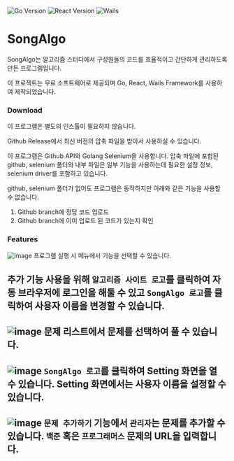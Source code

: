 ![Go Version](https://img.shields.io/badge/go-v1.20-blue)
![React Version](https://img.shields.io/badge/react-v18.2.0-blue)
![Wails](https://img.shields.io/badge/wails-custom-informational)

# SongAlgo

SongAlgo는 알고리즘 스터디에서 구성원들의 코드를 효율적이고 간단하게 관리하도록 만든 프로그램입니다.

이 프로젝트는 무료 소프트웨어로 제공되며 Go, React, Wails Framework를 사용하여 제작되었습니다.

### Download

이 프로그램은 별도의 인스톨이 필요하지 않습니다.

Github Release에서 최신 버전의 압축 파일을 받아서 사용하실 수 있습니다.

이 프로그램은 Github API와 Golang Selenium을 사용합니다. 압축 파일에 포함된 github, selenium 폴더와 내부 파일은 일부 기능을 사용하는데 필요한 설정 정보, selenium driver를 포함하고 있습니다.

github, selenium 폴더가 없어도 프로그램은 동작하지만 아래와 같은 기능을 사용할 수 없습니다.
1. Github branch에 정답 코드 업로드
2. Github branch에 이미 업로드 된 코드가 있는지 확인

### Features

![image](https://github.com/alsrl8/SongAlgo/assets/55830760/d3c0a689-2435-42e3-92d9-dd5175fd9728)
프로그램 실행 시 메뉴에서 기능을 선택할 수 있습니다.

추가 기능 사용을 위해 `알고리즘 사이트 로고`를 클릭하여 자동 브라우저에 로그인을 해둘 수 있고
`SongAlgo 로고`를 클릭하여 사용자 이름을 변경할 수 있습니다. 
---
![image](https://github.com/alsrl8/SongAlgo/assets/55830760/0cb514ee-6f9b-4c43-9c7b-6c8f1d59a0eb)
문제 리스트에서 문제를 선택하여 풀 수 있습니다.
---
![image](https://github.com/alsrl8/SongAlgo/assets/55830760/f26d479b-8761-488b-ab6a-a6f2c0ad045c)
`SongAlgo 로고`를 클릭하여 Setting 화면을 열 수 있습니다.
Setting 화면에서는 사용자 이름을 설정할 수 있습니다.
---
![image](https://github.com/alsrl8/SongAlgo/assets/55830760/0866ab6b-f251-413e-be2b-d096711d53c9)
`문제 추가하기` 기능에서 `관리자`는 문제를 추가할 수 있습니다.
`백준` 혹은 `프로그래머스` 문제의 URL을 입력합니다.
---